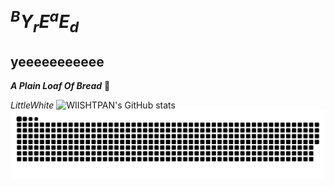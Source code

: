 # $^BY_rE^aE_d$

## yeeeeeeeeeee

***A Plain Loaf Of Bread***
:bread:

*LittleWhite*
![WIISHTPAN's GitHub stats](https://github-readme-stats.vercel.app/api?username=WIISHTPAN)
![Snake Chart](https://raw.githubusercontent.com/cumany/cumany/output/github-contribution-grid-snake.svg)
